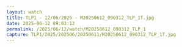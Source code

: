 ```yaml
---
layout: watch
title: TLP1 - 12/06/2025 - M20250612_090312_TLP_1T.jpg
date: 2025-06-12 09:03:12
permalink: /2025/06/12/watch/M20250612_090312_TLP_1
capture: TLP1/2025/202506/20250611/M20250612_090312_TLP_1T.jpg
---
```

